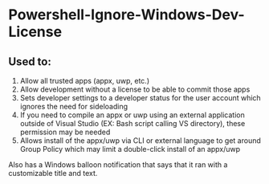 # Powershell-Ignore-Windows-Dev-License

## Used to:
1) Allow all trusted apps (appx, uwp, etc.)
2) Allow development without a license to be able to commit those apps
3) Sets developer settings to a developer status for the user account which ignores the need for sideloading
4) If you need to compile an appx or uwp using an external application outside of Visual Studio (EX: Bash script calling VS directory), these permission may be needed
5) Allows install of the appx/uwp via CLI or external language to get around Group Policy which may limit a double-click install of an appx/uwp

Also has a Windows balloon notification that says that it ran with a customizable title and text.
